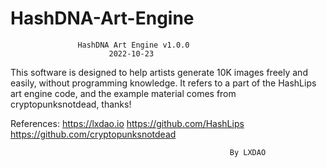 # HashDNA-Art-Engine


                   HashDNA Art Engine v1.0.0
                          2022-10-23

   This software is designed to help artists generate 10K images
   freely and easily, without programming knowledge. It refers to
   a part of the HashLips art engine code, and the example material
   comes from cryptopunksnotdead, thanks!

References:
   https://lxdao.io
   https://github.com/HashLips
   https://github.com/cryptopunksnotdead

                                                     By LXDAO


